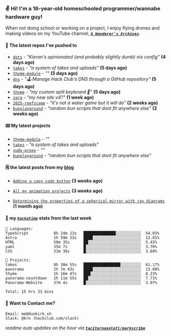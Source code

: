 ### ✌️ Hi! I'm a 16-year-old homeschooled programmer/wannabe hardware guy!

When not doing school or working on a project, I enjoy flying drones and making videos on my YouTube channel, [**_`A Wanderer's Archives`_**](https://youtube.com/@wanderer.archives).

#### 👷 The latest repos I've pushed to

- [`dots`](https://github.com/taciturnaxolotl/dots) - _"Kieran's opinionated (and probably slightly dumb) nix config"_ **(4 days ago)**
- [`takes`](https://github.com/taciturnaxolotl/takes) - _"a system of takes and uploads"_ **(5 days ago)**
- [`thyme-module`](https://github.com/taciturnaxolotl/thyme-module) - _""_ **(5 days ago)**
- [`dns`](https://github.com/hackclub/dns) - _"🕹 Manage Hack Club's DNS through a GitHub repository"_ **(5 days ago)**
- [`thyme`](https://github.com/taciturnaxolotl/thyme) - _"my custom split keyboard 🫶"_ **(5 days ago)**
- [`zera`](https://github.com/taciturnaxolotl/zera) - _"my new site v4?"_ **(1 week ago)**
- [`2025-reefscape`](https://github.com/df1317/2025-reefscape) - _"it's not a water game but it will do"_ **(2 weeks ago)**
- [`bunplayground`](https://github.com/taciturnaxolotl/bunplayground) - _"random bun scripts that dont fit anywhere else"_ **(2 weeks ago)**

#### ⌨️ My latest projects

- [`thyme-module`](https://github.com/taciturnaxolotl/thyme-module) - _""_
- [`takes`](https://github.com/taciturnaxolotl/takes) - _"a system of takes and uploads"_
- [`sudo-proxy`](https://github.com/taciturnaxolotl/sudo-proxy) - _""_
- [`bunplayground`](https://github.com/taciturnaxolotl/bunplayground) - _"random bun scripts that dont fit anywhere else"_

#### 🗒️ the latest posts from my [blog](https://dunkirk.sh)

- [`Adding a copy code button`](https://dunkirk.sh/blog/adding-a-copy-button/) **(3 weeks ago)**

- [`All my animation projects`](https://dunkirk.sh/blog/my-animations/) **(3 weeks ago)**

- [`Determining the properties of a spherical mirror with ray diagrams`](https://dunkirk.sh/blog/spherical-ray-diagrams/) **(1 month ago)**



#### 📡 my [_`hackatime`_](https://waka.hackclub.com) stats from the last week

```text
💾 Languages:
TypeScript           8h 24m 13s   ██████████████░░░░░░░░░░░  54.03%
Astro                1h 59m 33s   ████░░░░░░░░░░░░░░░░░░░░░  12.81%
HTML                 50m 35s      ██░░░░░░░░░░░░░░░░░░░░░░░  5.42%
yaml                 35m 7s       █░░░░░░░░░░░░░░░░░░░░░░░░  3.76%
CSS                  33m 36s      █░░░░░░░░░░░░░░░░░░░░░░░░  3.60%

💼 Projects:
takes                9h 30m 55s   ████████████████░░░░░░░░░  61.17%
panorama             2h 7m 43s    ████░░░░░░░░░░░░░░░░░░░░░  13.68%
thyme                1h 16m 47s   ███░░░░░░░░░░░░░░░░░░░░░░  8.23%
panorama-countdown   1h 11m 55s   ██░░░░░░░░░░░░░░░░░░░░░░░  7.71%
Panorama-Website     37m 4s       █░░░░░░░░░░░░░░░░░░░░░░░░  3.97%

Total: 15 hrs 33 mins
```

#### 📮 Want to Contact me?

```text
Email: me@dunkirk.sh
Slack: @krn (hackclub.com/slack)
```

_readme auto updates on the hour via [**`taciturnaxolotl/markscribe`**](https://github.com/taciturnaxolotl/markscribe)_
